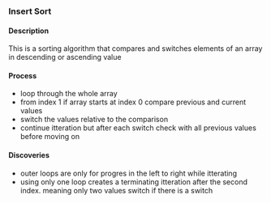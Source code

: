### Insert Sort

#### Description 

This is a sorting algorithm that compares and switches elements of an array in descending or ascending value

#### Process 

- loop through the whole array
- from index 1 if array starts at index 0 compare previous and current values
- switch the values relative to the comparison
- continue itteration but after each switch check with all previous values before moving on 

#### Discoveries 

- outer loops are only for progres in the left to right while itterating 
- using only one loop creates a terminating itteration after the second index. meaning only two values switch if there is a switch